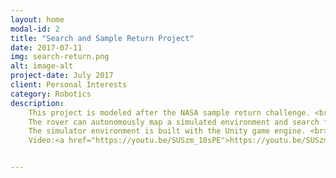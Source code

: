 ```yaml
---
layout: home
modal-id: 2
title: "Search and Sample Return Project"
date: 2017-07-11
img: search-return.png
alt: image-alt
project-date: July 2017
client: Personal Interests
category: Robotics
description:
    This project is modeled after the NASA sample return challenge. <br>
    The rover can autonomously map a simulated environment and search for samples of interest. <br>
    The simulator environment is built with the Unity game engine. <br>
    Video:<a href="https://youtu.be/SUSzm_10sPE">https://youtu.be/SUSzm_10sPE</a>


---
```

